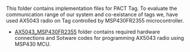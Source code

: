 This folder contains implementation files for PACT Tag. To evaluate the communication range of our system and co-existance of tags we, have used AX5043 radio on Tag controlled by MSP430FR2355 microcontroller. 

* [AX5043_MSP430FR2355](Hardware/AX5043_MSP430FR2355) folder contains required hardware connections and Sotware codes for programming AX5043 radio using MSP430 MCU.
